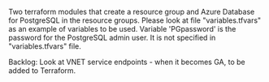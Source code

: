 Two terraform modules that create a resource group and Azure Database for PostgreSQL in the resource groups.
Please look at file "variables.tfvars" as an example of variables to be used. Variable 'PGpassword' is the password for the PostgreSQL admin user. It is not specified in "variables.tfvars" file.

Backlog:
Look at VNET service endpoints - when it becomes GA, to be added to Terraform.
